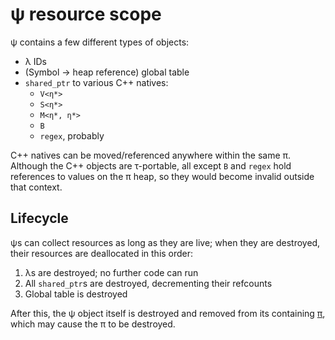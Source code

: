 # ψ resource scope
ψ contains a few different types of objects:

+ λ IDs
+ (Symbol → heap reference) global table
+ `shared_ptr` to various C++ natives:
  + `V<η*>`
  + `S<η*>`
  + `M<η*, η*>`
  + `B`
  + `regex`, probably

C++ natives can be moved/referenced anywhere within the same π. Although the C++ objects are τ-portable, all except `B` and `regex` hold references to values on the π heap, so they would become invalid outside that context.


## Lifecycle
ψs can collect resources as long as they are live; when they are destroyed, their resources are deallocated in this order:

1. λs are destroyed; no further code can run
2. All `shared_ptr`s are destroyed, decrementing their refcounts
3. Global table is destroyed

After this, the ψ object itself is destroyed and removed from its containing [π](pi.md), which may cause the π to be destroyed.
